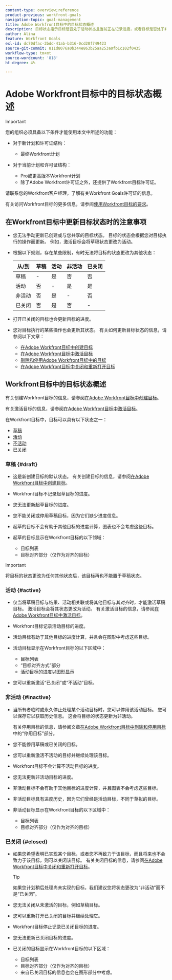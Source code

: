 ```yaml
---
content-type: overview;reference
product-previous: workfront-goals
navigation-topic: goal-management
title: Adobe Workfront目标中的目标状态概述
description: 目标状态指示目标是否处于活动状态且当前正在记录进度，或者目标是否处于非活动状态、已起草或已实现。
author: Alina
feature: Workfront Goals
exl-id: dc70dfac-2bdd-41ab-b316-0cd20f749423
source-git-commit: 811d8076a0b344e863b25aa253a0fb1c102f0435
workflow-type: tm+mt
source-wordcount: '818'
ht-degree: 4%

---
```


# Adobe Workfront目标中的目标状态概述

>[!IMPORTANT]
>
>您的组织必须具备以下条件才能使用本文中所述的功能：
>
>* 对于新计划和许可证结构：
>
>   * 最终Workfront计划
>    
>* 对于当前计划和许可证结构：
>
>   * Pro或更高版本Workfront计划
>   * 除了Adobe Workfront许可证之外，还提供了Workfront目标许可证。
>
>请联系您的Workfront客户经理，了解有关Workfront Goals许可证的信息。
> 
>有关访问Workfront目标的更多信息，请参阅[使用Workfront目标的要求](/help/quicksilver/workfront-goals/goal-management/access-needed-for-wf-goals.md)。

## 在Workfront目标中更新目标状态时的注意事项

* 您无法手动更新已创建或与您共享的目标状态。 目标的状态会根据您对目标执行的操作而更新。 例如，激活目标会将草稿状态更改为活动。
* 根据以下规则，存在某些限制，有时无法将目标的状态更改为其他状态：

  | 从/到 | 草稿 | 活动 | 非活动 | 已关闭 |
  |---|---|---|---|---|
  | 草稿 | - | 是 | 否 | 否 |
  | 活动 | 否 | - | 是 | 是 |
  | 非活动 | 否 | 是 | - | 否 |
  | 已关闭 | 否 | 是 | 否 | - |

* 打开已关闭的目标也会更新目标的进度。
* 您对目标执行的某些操作也会更新其状态。 有关如何更新目标状态的信息，请参阅以下文章：

   * [在Adobe Workfront目标中创建目标](../../workfront-goals/goal-management/create-goals.md)
   * [在Adobe Workfront目标中激活目标](../../workfront-goals/goal-management/activate-goals.md)
   * [删除和停用Adobe Workfront目标中的目标](../../workfront-goals/goal-management/delete-and-deactivate-goals.md)
   * [在Adobe Workfront目标中关闭和重新打开目标](../../workfront-goals/goal-management/close-and-reopen-goals.md)

## Workfront目标中的目标状态概述

有关创建Workfront目标的信息，请参阅[在Adobe Workfront目标中创建目标](../../workfront-goals/goal-management/create-goals.md)。

有关激活目标的信息，请参阅[在Adobe Workfront目标中激活目标](../../workfront-goals/goal-management/activate-goals.md)。

在Workfront目标中，目标可以具有以下状态之一：

* [草稿](#draft)
* [活动](#active)
* [不活动](#inactive)
* [已关闭](#closed)

### 草稿 {#draft}

* 这是新创建目标的默认状态。 有关创建目标的信息，请参阅[在Adobe Workfront目标中创建目标](../../workfront-goals/goal-management/create-goals.md)。
* Workfront目标不记录起草目标的进度。
* 您无法更新起草目标的进度。
* 您不能关闭或停用草稿目标，因为它们缺少进度信息。
* 起草的目标不会有助于其他目标的进度计算，图表也不会考虑这些目标。
* 起草的目标显示在Workfront目标的以下领域：

   * 目标列表
   * 目标对齐部分（仅作为对齐的目标）


>[!IMPORTANT]
>
>将目标的状态更改为任何其他状态后，该目标再也不能置于草稿状态。

### 活动 {#active}

* 仅当将草稿目标与结果、活动相关联或将其他目标与其对齐时，才能激活草稿目标。 激活目标会将其状态更改为活动。 有关激活目标的信息，请参阅[在Adobe Workfront目标中激活目标](../../workfront-goals/goal-management/activate-goals.md)。
* Workfront目标记录活动目标的进度。
* 活动目标有助于其他目标的进度计算，并且会在图形中考虑这些目标。
* 活动目标显示在Workfront目标的以下区域中：

   * 目标列表
   * “目标对齐方式”部分
   * 活动目标的进度以图形显示

* 您可以重新激活“已关闭”或“不活动”目标。

### 非活动 {#inactive}

* 当所有者临时或永久停止处理某个活动目标时，您可以停用该活动目标。 您可以保存它以获取历史信息。 这会将目标的状态更新为非活动。

  有关停用目标的信息，请参阅文章[在Adobe Workfront目标中删除和停用目标](../../workfront-goals/goal-management/delete-and-deactivate-goals.md)中的“停用目标”部分。

* 您不能停用草稿或已关闭的目标。
* 您可以重新激活不活动的目标并继续处理该目标。
* Workfront目标不会计算不活动目标的进度。
* 您无法更新非活动目标的进度。
* 非活动目标不会有助于其他目标的进度计算，并且图表不会考虑这些目标。
* 非活动目标具有进度历史，因为它们曾经是活动目标，不同于草拟的目标。
* 非活动目标显示在Workfront目标的以下区域中：

   * 目标列表
   * 目标对齐部分（仅作为对齐的目标）

### 已关闭 {#closed}

* 如果您希望表明已实现某个目标，或者您不再致力于该目标，而且将来也不会致力于该目标，则可以关闭该目标。 有关关闭目标的信息，请参阅[在Adobe Workfront目标中关闭和重新打开目标](../../workfront-goals/goal-management/close-and-reopen-goals.md)。

  >[!TIP]
  >
  >如果您计划稍后处理尚未实现的目标，我们建议您将状态更改为“非活动”而不是“已关闭”。

* 您无法关闭从未激活的目标，例如草稿目标。
* 您可以重新打开已关闭的目标并继续处理它。
* Workfront目标停止记录已关闭目标的进度。
* 您无法更新已关闭目标的进度。
* 已关闭的目标显示在Workfront目标的以下区域：

   * 目标列表
   * 目标对齐部分（仅作为对齐的目标）
   * 来自已关闭目标的信息也会在图形部分中考虑。
